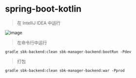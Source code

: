 # spring-boot-kotlin

> 在 IntelliJ IDEA 中运行

![image](https://user-images.githubusercontent.com/8949716/27811696-91e05a3a-609b-11e7-8677-10fb316711fc.png)

> 在命令行中运行

```
gradle sbk-backend:clean sbk-manager-backend:bootRun -Pdev
```
> 打包

```
gradle sbk-backend:clean sbk-manager-backend:war -Pprod
```